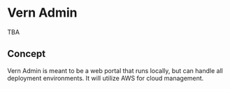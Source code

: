 # Vern Admin

TBA

## Concept

Vern Admin is meant to be a web portal that runs locally, but can handle all deployment environments. It will utilize AWS for cloud management.